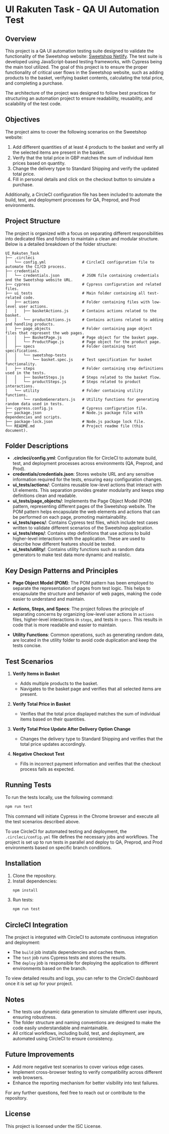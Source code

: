 # UI Rakuten Task - QA UI Automation Test

## Overview
This project is a QA UI automation testing suite designed to validate the functionality of the Sweetshop website: [Sweetshop Netlify](https://sweetshop.netlify.app/). The test suite is developed using JavaScript-based testing frameworks, with Cypress being the main tool utilized. The goal of this project is to ensure the proper functionality of critical user flows in the Sweetshop website, such as adding products to the basket, verifying basket contents, calculating the total price, and completing a purchase.

The architecture of the project was designed to follow best practices for structuring an automation project to ensure readability, reusability, and scalability of the test code.

## Objectives
The project aims to cover the following scenarios on the Sweetshop website:

1. Add different quantities of at least 4 products to the basket and verify all the selected items are present in the basket.
2. Verify that the total price in GBP matches the sum of individual item prices based on quantity.
3. Change the delivery type to Standard Shipping and verify the updated total price.
4. Fill in personal details and click on the checkout button to simulate a purchase.

Additionally, a CircleCI configuration file has been included to automate the build, test, and deployment processes for QA, Preprod, and Prod environments.

## Project Structure
The project is organized with a focus on separating different responsibilities into dedicated files and folders to maintain a clean and modular structure. Below is a detailed breakdown of the folder structure:

```
UI_Rakuten_Task
├── .circleci
│   └── config.yml                # CircleCI configuration file to automate the CI/CD process.
├── credentials
│   └── credentials.json          # JSON file containing credentials and the Sweetshop website URL.
├── cypress                       # Cypress configuration and related files.
├── ui_tests                      # Main folder containing all test-related code.
│   ├── actions                   # Folder containing files with low-level user actions.
│   │   ├── basketActions.js      # Contains actions related to the basket.
│   │   └── productActions.js     # Contains actions related to adding and handling products.
│   ├── page_objects              # Folder containing page object files that represent the web pages.
│   │   ├── BasketPage.js         # Page object for the basket page.
│   │   └── ProductPage.js        # Page object for the product page.
│   ├── specs                     # Folder containing test specifications.
│   │   └── sweetshop-tests
│   │       └── basket.spec.js    # Test specification for basket functionality.
│   ├── steps                     # Folder containing step definitions used in the tests.
│   │   ├── basketSteps.js        # Steps related to the basket flow.
│   │   └── productSteps.js       # Steps related to product interactions.
│   └── utility                   # Folder containing utility functions.
│       └── randomGenerators.js   # Utility functions for generating random data used in tests.
├── cypress.config.js             # Cypress configuration file.
├── package.json                  # Node.js package file with dependencies and scripts.
├── package-lock.json             # Node.js package lock file.
└── README.md                     # Project readme file (this document).
```

## Folder Descriptions

- **.circleci/config.yml**: Configuration file for CircleCI to automate build, test, and deployment processes across environments (QA, Preprod, and Prod).
- **credentials/credentials.json**: Stores website URL and any sensitive information required for the tests, ensuring easy configuration changes.
- **ui_tests/actions/**: Contains reusable low-level actions that interact with UI elements. This separation provides greater modularity and keeps step definitions clean and readable.
- **ui_tests/page_objects/**: Implements the Page Object Model (POM) pattern, representing different pages of the Sweetshop website. The POM pattern helps encapsulate the web elements and actions that can be performed on each page, promoting maintainability.
- **ui_tests/specs/**: Contains Cypress test files, which include test cases written to validate different scenarios of the Sweetshop application.
- **ui_tests/steps/**: Contains step definitions that use actions to build higher-level interactions with the application. These are used to describe how different features should be tested.
- **ui_tests/utility/**: Contains utility functions such as random data generators to make test data more dynamic and realistic.

## Key Design Patterns and Principles

- **Page Object Model (POM)**: The POM pattern has been employed to separate the representation of pages from test logic. This helps to encapsulate the structure and behavior of web pages, making the code easier to understand and maintain.

- **Actions, Steps, and Specs**: The project follows the principle of separating concerns by organizing low-level user actions in `actions` files, higher-level interactions in `steps`, and tests in `specs`. This results in code that is more readable and easier to maintain.

- **Utility Functions**: Common operations, such as generating random data, are located in the utility folder to avoid code duplication and keep the tests concise.

## Test Scenarios

1. **Verify Items in Basket**
    - Adds multiple products to the basket.
    - Navigates to the basket page and verifies that all selected items are present.

2. **Verify Total Price in Basket**
    - Verifies that the total price displayed matches the sum of individual items based on their quantities.

3. **Verify Total Price Update After Delivery Option Change**
    - Changes the delivery type to Standard Shipping and verifies that the total price updates accordingly.

4. **Negative Checkout Test**
    - Fills in incorrect payment information and verifies that the checkout process fails as expected.

## Running Tests
To run the tests locally, use the following command:
```bash
npm run test
```
This command will initiate Cypress in the Chrome browser and execute all the test scenarios described above.

To use CircleCI for automated testing and deployment, the `.circleci/config.yml` file defines the necessary jobs and workflows. The project is set up to run tests in parallel and deploy to QA, Preprod, and Prod environments based on specific branch conditions.

## Installation
1. Clone the repository.
2. Install dependencies:
   ```bash
   npm install
   ```
3. Run tests:
   ```bash
   npm run test
   ```

## CircleCI Integration
The project is integrated with CircleCI to automate continuous integration and deployment:
- The `build` job installs dependencies and caches them.
- The `test` job runs Cypress tests and stores the results.
- The `deploy` job is responsible for deploying the application to different environments based on the branch.

To view detailed results and logs, you can refer to the CircleCI dashboard once it is set up for your project.

## Notes
- The tests use dynamic data generation to simulate different user inputs, ensuring robustness.
- The folder structure and naming conventions are designed to make the code easily understandable and maintainable.
- All critical workflows, including build, test, and deployment, are automated using CircleCI to ensure consistency.

## Future Improvements
- Add more negative test scenarios to cover various edge cases.
- Implement cross-browser testing to verify compatibility across different web browsers.
- Enhance the reporting mechanism for better visibility into test failures.

For any further questions, feel free to reach out or contribute to the repository.

## License
This project is licensed under the ISC License.
